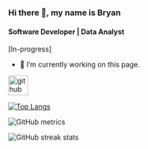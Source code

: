 ### Hi there 👋, my name is Bryan
#### Software Developer | Data Analyst
[In-progress]

- 🔭 I’m currently working on this page. 


[<img src='https://cdn.jsdelivr.net/npm/simple-icons@3.0.1/icons/github.svg' alt='github' height='40'>](https://github.com/bryan-cheng-hengze)  

[![Top Langs](https://github-readme-stats.vercel.app/api/top-langs/?username=bryan-cheng-hengze)](https://github.com/anuraghazra/github-readme-stats)

![GitHub metrics](https://metrics.lecoq.io/bryan-cheng-hengze)  

![GitHub streak stats](https://streak-stats.demolab.com/?user=bryan-cheng-hengze)  

